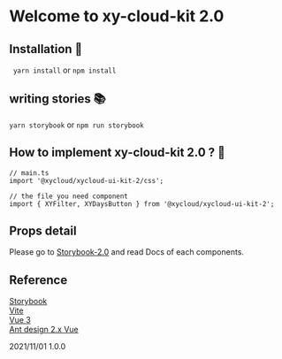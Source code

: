 # Welcome to xy-cloud-kit 2.0
## Installation 📗
` yarn install`   or   `npm install`

## writing stories 📚
`yarn storybook` or `npm run storybook`

## How to implement xy-cloud-kit 2.0 ? 🙋

```
// main.ts
import '@xycloud/xycloud-ui-kit-2/css';
```
```
// the file you need component
import { XYFilter, XYDaysButton } from '@xycloud/xycloud-ui-kit-2';

```
## Props detail

Please go to [Storybook-2.0](http://172.17.9.54:82/?path=/story/doc-readme--page) and read Docs of each components.
## Reference

[Storybook](https://storybook.js.org/docs/vue/get-started/introduction)   
[Vite](https://vitejs.dev/)   
[Vue 3](https://v3.vuejs.org/guide/introduction.html)   
[Ant design 2.x Vue](https://2x.antdv.com/components/overview/)   

2021/11/01 1.0.0
